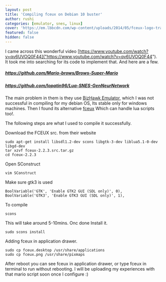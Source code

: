 ```yaml
---
layout: post
title: 'Compiling fceux on Debian 10 buster'
author: rushi
categories: [emulator, snes, linux]
cover: 'https://em.lbbcdn.com/wp-content/uploads/2014/05/fceux-logo-transparent.png'
featured: false
hidden: false
---
```


I came across this wonderful video [https://www.youtube.com/watch?v=qv6UVOQ0F44]("https://www.youtube.com/watch?v=qv6UVOQ0F44"). It took me into searching for its code to implement that. And here are a few.

##### https://github.com/Mario-brows/Brows-Super-Mario

##### https://github.com/lopatin96/Lua-SNES-GenNeurNetwork

The main problem in them is they use [BizHawk Emulator](https://github.com/h31nr1ch/BizHawk), which I was not successful in compiling for my debian OS, Its stable only for windows machines. Then I found its alternative [fceux](http://www.fceux.com/web/download.html) Which can handle lua scripts too!.

The following steps are what I used to compile it successfully.

Download the FCEUX src. from their website

```
sudo apt-get install libsdl1.2-dev scons libgtk-3-dev liblua5.1-0-dev libgd-dev
tar xzvf fceux-2.2.3.src.tar.gz
cd fceux-2.2.3
```

Open SConstruct

```
vim SConstruct
```

Make sure gtk3 is used

```
BoolVariable('GTK', 'Enable GTK2 GUI (SDL only)', 0),
BoolVariable('GTK3', 'Enable GTK3 GUI (SDL only)', 1),
```

To compile

```
scons
```

This will take around 5-10mins. Onc done Install it.

```
sudo scons install
```

Adding fceux in application drawer.

```
sudo cp fceux.desktop /usr/share/applications
sudo cp fceux.png /usr/share/pixmaps
```

After reboot you can see fceux in application drawer, or type fceux in terminal to run without rebooting.
I will be uploading my experiences with that mario script soon once I configure :)
